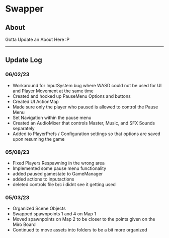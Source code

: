 # Swapper

## About
Gotta Update an About Here :P

---

## Update Log

### 06/02/23
 - Workaround for InputSystem bug where WASD could not be used for UI and Player Movement at the same time
 - Created and hooked up PauseMenu Options and buttons
 - Created UI ActionMap
 - Made sure only the player who paused is allowed to control the Pause Menu
 - Set Navigation within the pause menu
 - Created an AudioMixer that controls Master, Music, and SFX Sounds separately
 - Added to PlayerPrefs / Configuration settings so that options are saved upon resuming the game
 

### 05/08/23
 - Fixed Players Respawning in the wrong area
 - Implemented some pause menu functionality
 - added paused gamestate to GameManager
 - added actions to inputactions
 - deleted controls file b/c i didnt see it getting used

### 05/03/23

- Organized Scene Objects 
- Swapped spawnpoints 1 and 4 on Map 1
- Moved spawnpoints on Map 2 to be closer to the points given on the Miro Board
- Continued to move assets into folders to be a bit more organized

